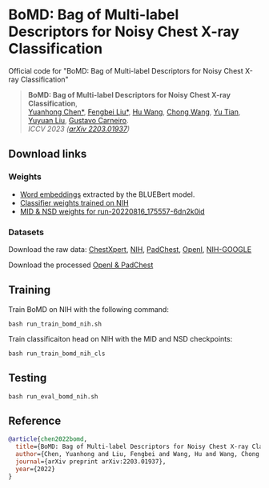 # BoMD: Bag of Multi-label Descriptors for Noisy Chest X-ray Classification
Official code for "BoMD: Bag of Multi-label Descriptors for Noisy Chest X-ray Classification"


> **BoMD: Bag of Multi-label Descriptors for Noisy Chest X-ray Classification**,<br />
> [Yuanhong Chen*](https://scholar.google.com/citations?user=PiWKAx0AAAAJ&hl=en&oi=ao), [Fengbei Liu*](https://fbladl.github.io/), [Hu Wang](https://huwang01.github.io/), [Chong Wang](https://scholar.google.com/citations?user=IWcTej4AAAAJ&hl=en&oi=ao), [Yu Tian](https://yutianyt.com/), [Yuyuan Liu](https://scholar.google.com/citations?user=SibDXFQAAAAJ&hl=zh-CN), [Gustavo Carneiro](https://www.surrey.ac.uk/people/gustavo-carneiro).            
> *ICCV 2023 ([arXiv 2203.01937](https://arxiv.org/abs/2203.01937))*



## Download links

### Weights
* [Word embeddings](https://drive.google.com/drive/folders/1S3kL6KGtom_LTsqivdrlbdz_yXYKH8aE?usp=sharing) extracted by the BLUEBert model.
* [Classifier weights trained on NIH](https://drive.google.com/drive/folders/1KzMOSRP_Q121f1ikwyIHn1FMSEDXUiO2?usp=sharing)
* [MID \& NSD weights for run-20220816_175557-6dn2k0id](https://drive.google.com/drive/folders/1NeafemhJg0HGf52Fzg9kLmhkyKMEhXeQ?usp=drive_link)

### Datasets
Download the raw data:
[ChestXpert](https://www.kaggle.com/datasets/willarevalo/chexpert-v10-small), 
[NIH](https://nihcc.app.box.com/v/ChestXray-NIHCC), 
[PadChest](http://bimcv.cipf.es/bimcv-projects/padchest/), 
[OpenI](https://openi.nlm.nih.gov/faq), 
[NIH-GOOGLE](https://cloud.google.com/healthcare-api/docs/resources/public-datasets/nih-chest#additional_labels)


Download the processed [OpenI & PadChest](https://drive.google.com/drive/folders/1tSNMHxhs98AFctTOur9MTMLhYfiKEJ_-?usp=sharing)

## Training
Train BoMD on NIH with the following command:
```
bash run_train_bomd_nih.sh
```
Train classificaiton head on NIH with the MID and NSD checkpoints:
```
bash run_train_bomd_nih_cls
```
## Testing
```
bash run_eval_bomd_nih.sh
```


## Reference
```bibtex
@article{chen2022bomd,
  title={BoMD: Bag of Multi-label Descriptors for Noisy Chest X-ray Classification},
  author={Chen, Yuanhong and Liu, Fengbei and Wang, Hu and Wang, Chong and Tian, Yu and Liu, Yuyuan and Carneiro, Gustavo},
  journal={arXiv preprint arXiv:2203.01937},
  year={2022}
}
```
